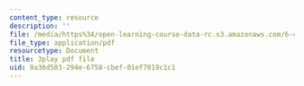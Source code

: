 ```yaml
---
content_type: resource
description: ''
file: /media/https%3A/open-learning-course-data-rc.s3.amazonaws.com/6-450-principles-of-digital-communications-i-fall-2006/9a36d503294e6758cbef01ef7819c1c1_QstZW4N4SX8.pdf
file_type: application/pdf
resourcetype: Document
title: 3play pdf file
uid: 9a36d503-294e-6758-cbef-01ef7819c1c1
---
```

